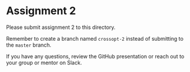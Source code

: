 # Assignment 2

Please submit assignment 2 to this directory.

Remember to create a branch named `crossopt-2` 
instead of submitting to the `master` branch.

If you have any questions, review the GitHub presentation or reach
out to your group or mentor on Slack.
